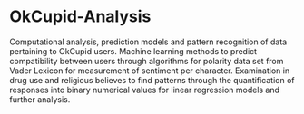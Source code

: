# OkCupid-Analysis
Computational analysis, prediction models and pattern recognition of data pertaining to OkCupid users. Machine learning methods to predict compatibility between users through algorithms for polarity data set from Vader Lexicon for measurement of sentiment per character. Examination in drug use and religious believes to find patterns through the quantification of responses into binary numerical values for linear regression models and further analysis.
